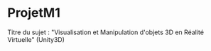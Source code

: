 # ProjetM1
Titre du sujet : "Visualisation et Manipulation d'objets 3D en Réalité Virtuelle" (Unity3D)

